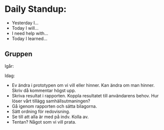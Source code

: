 # Daily Standup:

- Yesterday I...
- Today I will...
- I need help with...
- Today I learned...

## Gruppen

Igår: 

Idag: 
- Ev ändra i prototypen om vi vill eller hinner. Kan ändra om man hinner. Skriv då kommentar högst upp. 
- Skriva resultat i rapporten. Koppla resultatet till användarens behov. Hur löser vårt tillägg samhällsutmaningen?
- Gå igenom rapporten och sätta bilagorna. 
- Sätt ordning för redovisning.
- Se till att alla är med på indv. Kolla av. 
- Tentan? Något som vi vill prata. 
